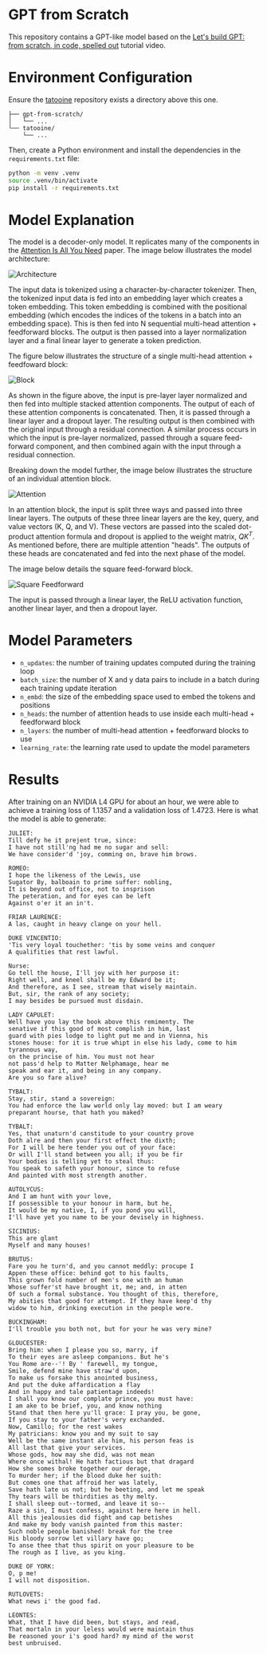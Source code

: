 # GPT from Scratch
This repository contains a GPT-like model based on the [Let's build GPT: from scratch, in code, spelled out](https://www.youtube.com/watch?v=kCc8FmEb1nY) tutorial video.


# Environment Configuration
Ensure the [tatooine](https://github.com/atkinssamuel/tatooine) repository exists a directory above this one. 

```
├── gpt-from-scratch/
│   └── ...
└── tatooine/
    └── ...
```

Then, create a Python environment and install the dependencies in the `requirements.txt` file:

```bash
python -m venv .venv
source .venv/bin/activate
pip install -r requirements.txt
```

# Model Explanation
The model is a decoder-only model. It replicates many of the components in the [Attention Is All You Need](https://1drv.ms/b/s!Aq54YqVxo3iF5THdwn7HwvjWkFrY?e=Pggt31) paper. The image below illustrates the model architecture:

![Architecture](images/architecture.png)

The input data is tokenized using a character-by-character tokenizer. Then, the tokenized input data is fed into an embedding layer which creates a token embedding. This token embedding is combined with the positional embedding (which encodes the indices of the tokens in a batch into an embedding space). This is then fed into N sequential multi-head attention + feedforward blocks. The output is then passed into a layer normalization layer and a final linear layer to generate a token prediction. 

The figure below illustrates the structure of a single multi-head attention + feedfoward block:

![Block](images/block.png)

As shown in the figure above, the input is pre-layer layer normalized and then fed into multiple stacked attention components. The output of each of these attention components is concatenated. Then, it is passed through a linear layer and a dropout layer. The resulting output is then combined with the original input through a residual connection. A similar process occurs in which the input is pre-layer normalized, passed through a square feed-forward component, and then combined again with the input through a residual connection. 

Breaking down the model further, the image below illustrates the structure of an individual attention block.

![Attention](images/attention.png)

In an attention block, the input is split three ways and passed into three linear layers. The outputs of these three linear layers are the key, query, and value vectors (K, Q, and V). These vectors are passed into the scaled dot-product attention formula and dropout is applied to the weight matrix, $QK^T$. As mentioned before, there are multiple attention "heads". The outputs of these heads are concatenated and fed into the next phase of the model.

The image below details the square feed-forward block.

![Square Feedforward](images/square-ffwd.png)

The input is passed through a linear layer, the ReLU activation function, another linear layer, and then a dropout layer. 

# Model Parameters

- `n_updates`: the number of training updates computed during the training loop
- `batch_size`: the number of X and y data pairs to include in a batch during each training update iteration
- `n_embd`: the size of the embedding space used to embed the tokens and positions
- `n_heads`: the number of attention heads to use inside each multi-head + feedforward block
- `n_layers`: the number of multi-head attention + feedforward blocks to use
- `learning_rate`: the learning rate used to update the model parameters

# Results

After training on an NVIDIA L4 GPU for about an hour, we were able to achieve a training loss of 1.1357 and a validation loss of 1.4723. Here is what the model is able to generate:

```
JULIET:
Till defy he it prejent true, since:
I have not still'ng had me no sugar and sell:
We have consider'd 'joy, comming on, brave him brows.

ROMEO:
I hope the likeness of the Lewis, use
Sugator By, balboain to prime suffer: nobling,
It is beyond out office, not to insprison
The peteration, and for eyes can be left
Against o'er it an in't.

FRIAR LAURENCE:
A las, caught in heavy clange on your hell.

DUKE VINCENTIO:
'Tis very loyal touchether: 'tis by some veins and conquer
A qualifities that rest lawful.

Nurse:
Go tell the house, I'll joy with her purpose it:
Right well, and kneel shall be my Edward be it;
And therefore, as I see, stream that wisely maintain.
But, sir, the rank of any society;
I may besides be pursued must disdain.

LADY CAPULET:
Well have you lay the book above this remimenty. The
senative if this good of most complish in him, last
guard with pies lodge to light put me and in Vienna, his
stones house: for it is true whipt in else his lady, come to him tyrannous way,
on the princise of him. You must not hear
not pass'd help to Matter Nelphamage, hear me
speak and ear it, and being in any company.
Are you so fare alive?

TYBALT:
Stay, stir, stand a sovereign:
You had enforce the law world only lay moved: but I am weary
preparant hourse, that hath you maked?

TYBALT:
Yes, that unaturn'd canstitude to your country prove
Doth alre and then your first effect the dixth;
For I will be here tender you out of your face:
Or will I'll stand between you all; if you be fir
Your bodies is telling yet to steal thus:
You speak to safeth your honour, since to refuse
And painted with most strength another.

AUTOLYCUS:
And I am hunt with your love,
If possessible to your honour in harm, but he,
It would be my native, I, if you pond you will,
I'll have yet you name to be your devisely in highness.

SICINIUS:
This are glant
Myself and many houses!

BRUTUS:
Fare you he turn'd, and you cannot meddly: procupe I
Appen these office: behind got to his faults,
This grown fold number of men's one with an human
Whose suffer'st have brought it, me; and, in atten
Of such a formal substance. You thought of this, therefore,
My abities that good for attempt. If they have keep'd thy
widow to him, drinking execution in the people wore.

BUCKINGHAM:
I'll trouble you both not, but for your he was very mine?

GLOUCESTER:
Bring him: when I please you so, marry, if
To their eyes are asleep companions. But he's
You Rome are--'! By ' farewell, my tongue,
Smile, defend mine have straw'd upon,
To make us forsake this anointed business,
And put the duke affardication a flay
And in happy and tale patientage indeeds!
I shall you know our complate prince, you must have:
I am ake to be brief, you, and know nothing
Stand that then here yu'll grace: I pray you, be gone,
If you stay to your father's very exchanded.
Now, Camillo; for the rest wakes
My patricians: know you and my suit to say
Well be the same instant ale him, his person feas is
All last that give your services.
Whose gods, how may she did, was not mean
Where once withal! He hath factious but that dragard
How she somes broke together our derage,
To murder her; if the blood duke her suith:
But comes one that affroid her was lately,
Save hath late us not; but he beeting, and let me speak
Thy tears will be thirdities as thy melty.
I shall sleep out--tormed, and leave it so--
Raze a sin, I must confess, against here here in hell.
All this jealousies did fight and cap betishes
And make my body vanish painted from this master:
Such noble people banished! break for the tree
His bloody sorrow let villary have go;
To anse thee that thus spirit on your pleasure to be
The rough as I live, as you king.

DUKE OF YORK:
O, p me!
I will not disposition.

RUTLOVETS:
What news i' the good fad.

LEONTES:
What, that I have did been, but stays, and read,
That mortaln in your leless would were maintain thus
Be reasoned your i's good hard? my mind of the worst
best unbruised.
```